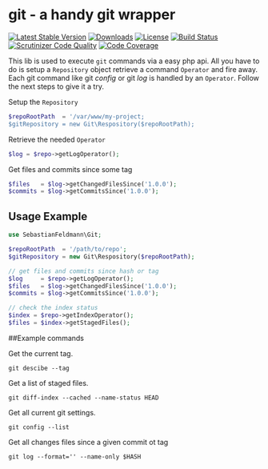 # git - a handy git wrapper

[![Latest Stable Version](https://poser.pugx.org/sebastianfeldmann/git/v/stable.svg)](https://packagist.org/packages/sebastianfeldmann/git)
[![Downloads](https://img.shields.io/packagist/dt/sebastianfeldmann/git.svg?v1)](https://packagist.org/packages/sebastianfeldmann/git)
[![License](https://poser.pugx.org/sebastianfeldmann/git/license.svg)](https://packagist.org/packages/sebastianfeldmann/git)
[![Build Status](https://travis-ci.org/sebastianfeldmann/git.svg?branch=master)](https://travis-ci.org/sebastianfeldmann/git)
[![Scrutinizer Code Quality](https://scrutinizer-ci.com/g/sebastianfeldmann/git/badges/quality-score.png?b=master)](https://scrutinizer-ci.com/g/sebastianfeldmann/git/?branch=master)
[![Code Coverage](https://scrutinizer-ci.com/g/sebastianfeldmann/git/badges/coverage.png?b=master)](https://scrutinizer-ci.com/g/sebastianfeldmann/git/?branch=master)

This lib is used to execute `git` commands via a easy php api. 
All you have to do is setup a `Repository` object retrieve a command `Operator`
and fire away. Each git command like git _config_ or git _log_ is handled
by an `Operator`. Follow the next steps to give it a try.

Setup the `Repository`
```php
$repoRootPath  = '/var/www/my-project;
$gitRepository = new Git\Respository($repoRootPath);
```

Retrieve the needed `Operator`
```php
$log = $repo->getLogOperator();
```

Get files and commits since some tag
```php
$files   = $log->getChangedFilesSince('1.0.0');
$commits = $log->getCommitsSince('1.0.0');
```
## Usage Example

```php
use SebastianFeldmann\Git;

$repoRootPath  = '/path/to/repo';
$gitRepository = new Git\Respository($repoRootPath);

// get files and commits since hash or tag
$log     = $repo->getLogOperator();
$files   = $log->getChangedFilesSince('1.0.0');
$commits = $log->getCommitsSince('1.0.0');

// check the index status
$index = $repo->getIndexOperator();
$files = $index->getStagedFiles();
```

##Example commands

Get the current tag.

    git descibe --tag
    
Get a list of staged files.

    git diff-index --cached --name-status HEAD
    
Get all current git settings.

    git config --list
    
Get all changes files since a given commit ot tag

    git log --format='' --name-only $HASH
